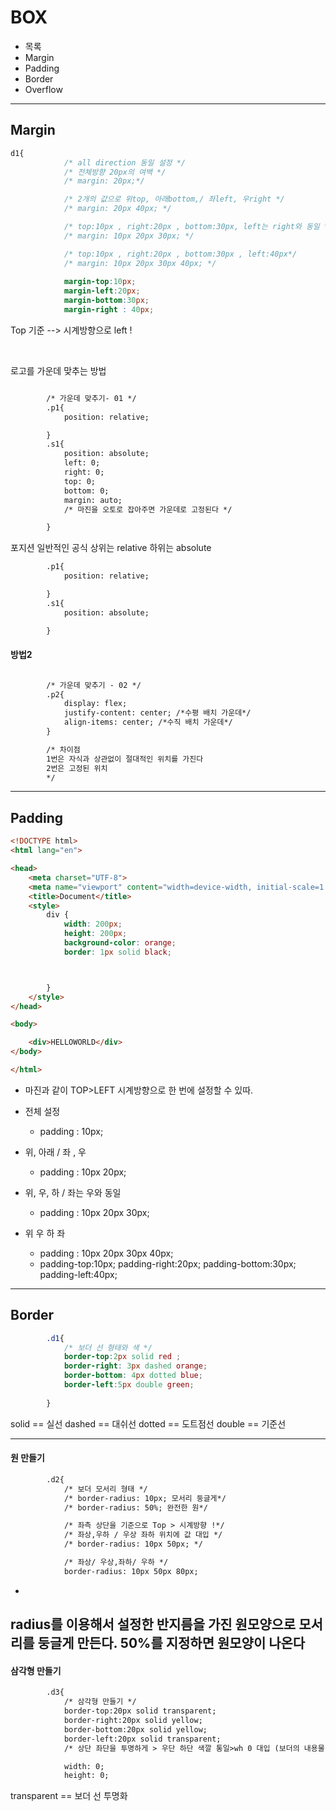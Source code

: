 # BOX

- 목록
 - Margin
 - Padding
 - Border
 - Overflow

---

## Margin

```css
d1{
            /* all direction 동일 설정 */
            /* 전체방향 20px의 여백 */
            /* margin: 20px;*/

            /* 2개의 값으로 위top, 아래bottom,/ 좌left, 우right */
            /* margin: 20px 40px; */

            /* top:10px , right:20px , bottom:30px, left는 right와 동일 */
            /* margin: 10px 20px 30px; */

            /* top:10px , right:20px , bottom:30px , left:40px*/
            /* margin: 10px 20px 30px 40px; */
            
            margin-top:10px;
            margin-left:20px;
            margin-bottom:30px;
            margin-right : 40px;
```
Top 기준 --> 시계방향으로 left !


<br/>

로고를 가운데 맞추는 방법
```html

        /* 가운데 맞추기- 01 */
        .p1{
            position: relative;

        }
        .s1{
            position: absolute;
            left: 0;
            right: 0;
            top: 0;
            bottom: 0;
            margin: auto;
            /* 마진을 오토로 잡아주면 가운데로 고정된다 */

        }
```
포지션 일반적인 공식
상위는 relative
하위는 absolute
```html
        .p1{
            position: relative;

        }
        .s1{
            position: absolute;

        }
```


#### 방법2
```html

        /* 가운데 맞추기 - 02 */
        .p2{
            display: flex;
            justify-content: center; /*수평 배치 가운데*/
            align-items: center; /*수직 배치 가운데*/
        }

        /* 차이점
        1번은 자식과 상관없이 절대적인 위치를 가진다
        2번은 고정된 위치
        */
```

---

## Padding


```html
<!DOCTYPE html>
<html lang="en">

<head>
    <meta charset="UTF-8">
    <meta name="viewport" content="width=device-width, initial-scale=1.0">
    <title>Document</title>
    <style>
        div {
            width: 200px;
            height: 200px;
            background-color: orange;
            border: 1px solid black;



        }
    </style>
</head>

<body>

    <div>HELLOWORLD</div>
</body>

</html>

```

- 마진과 같이 TOP>LEFT 시계방향으로 한 번에 설정할 수 있따.
- 전체 설정
  - padding : 10px;
- 위, 아래 / 좌 , 우
  - padding : 10px 20px;

- 위, 우, 하 / 좌는 우와 동일
  - padding : 10px 20px 30px;
- 위 우 하 좌
  - padding : 10px 20px 30px 40px;
  - padding-top:10px;
    padding-right:20px;
    padding-bottom:30px;
    padding-left:40px;

---

## Border

```css
        .d1{
            /* 보더 선 형태와 색 */
            border-top:2px solid red ;
            border-right: 3px dashed orange;
            border-bottom: 4px dotted blue;
            border-left:5px double green; 
        
        }
```
solid == 실선
dashed == 대쉬선
dotted == 도트점선
double == 기준선

---
#### 원 만들기
```html
        .d2{
            /* 보더 모서리 형태 */
            /* border-radius: 10px; 모서리 둥글게*/
            /* border-radius: 50%; 완전한 원*/

            /* 좌측 상단을 기준으로 Top > 시계방향 !*/
            /* 좌상,우하 / 우상 좌하 위치에 값 대입 */
            /* border-radius: 10px 50px; */

            /* 좌상/ 우상,좌하/ 우하 */
            border-radius: 10px 50px 80px;
```
-
radius를 이용해서 설정한 반지름을 가진 원모양으로 모서리를 둥글게 만든다.
50%를 지정하면 원모양이 나온다
---
#### 삼각형 만들기

```html
        .d3{
            /* 삼각형 만들기 */
            border-top:20px solid transparent;
            border-right:20px solid yellow;
            border-bottom:20px solid yellow;
            border-left:20px solid transparent;
            /* 상단 좌단을 투명하게 > 우단 하단 색깔 통일>wh 0 대입 (보더의 내용물 제거)*/

            width: 0;
            height: 0;
```
transparent == 보더 선 투명화


